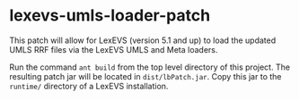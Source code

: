 lexevs-umls-loader-patch
========================
This patch will allow for LexEVS (version 5.1 and up) to load the updated
UMLS RRF files via the LexEVS UMLS and Meta loaders.
			
Run the command ```ant build``` from the top level directory of this project.
The resulting patch jar will be located in ```dist/lbPatch.jar```. Copy this
jar to the ```runtime/``` directory of a LexEVS installation.
